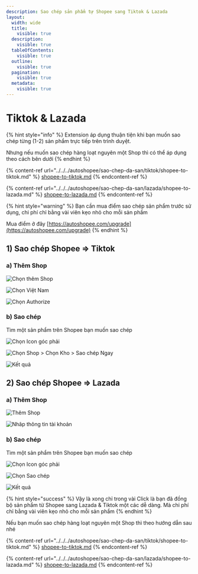 ```yaml
---
description: Sao chép sản phẩm tự Shopee sang Tiktok & Lazada
layout:
  width: wide
  title:
    visible: true
  description:
    visible: true
  tableOfContents:
    visible: true
  outline:
    visible: true
  pagination:
    visible: true
  metadata:
    visible: true
---
```


# Tiktok & Lazada

{% hint style="info" %}
Extension áp dụng thuận tiện khi bạn muốn sao chép từng (1-2) sản phẩm trực tiếp trên trình duyệt.

Nhưng nếu muốn sao chép hàng loạt nguyên một Shop thì có thể áp dụng theo cách bên dưới
{% endhint %}

{% content-ref url="../../../autoshopee/sao-chep-da-san/tiktok/shopee-to-tiktok.md" %}
[shopee-to-tiktok.md](../../../autoshopee/sao-chep-da-san/tiktok/shopee-to-tiktok.md)
{% endcontent-ref %}

{% content-ref url="../../../autoshopee/sao-chep-da-san/lazada/shopee-to-lazada.md" %}
[shopee-to-lazada.md](../../../autoshopee/sao-chep-da-san/lazada/shopee-to-lazada.md)
{% endcontent-ref %}

{% hint style="warning" %}
Bạn cần mua điểm sao chép sản phẩm trước sử dụng, chi phí chỉ bằng vài viên kẹo nhỏ cho mỗi sản phẩm

Mua điểm ở đây [https://autoshopee.com/upgrade](https://autoshopee.com/upgrade)
{% endhint %}

## 1) Sao chép Shopee => Tiktok

### a) Thêm Shop

![Chọn thêm Shop](<../../../.gitbook/assets/image (324).png>)

![Chọn Việt Nam](<../../../.gitbook/assets/image (320) (1) (1).png>)

![Chọn Authorize](<../../../.gitbook/assets/image (265) (1).png>)

### b) Sao chép

Tìm một sản phẩm trên Shopee bạn muốn sao chép

![Chọn Icon góc phải](<../../../.gitbook/assets/image (249).png>)

![Chọn Shop > Chọn Kho > Sao chép Ngay](<../../../.gitbook/assets/image (269).png>)

![Kết quả](<../../../.gitbook/assets/image (319) (1).png>)

## 2) Sao chép Shopee => Lazada

### a) Thêm Shop

![Thêm Shop](<../../../.gitbook/assets/image (311).png>)

![Nhâp thông tin tài khoản](<../../../.gitbook/assets/image (297) (1).png>)

### b) Sao chép

Tìm một sản phẩm trên Shopee bạn muốn sao chép

![Chọn Icon góc phải](<../../../.gitbook/assets/image (249).png>)

![Chọn Sao chép](<../../../.gitbook/assets/image (264).png>)

![Kết quả](<../../../.gitbook/assets/image (274) (1).png>)



{% hint style="success" %}
Vậy là xong chỉ trong vài Click là bạn đã đồng bộ sản phẩm từ Shopee sang Lazada & Tiktok một các dễ dàng. Mà chi phí chỉ bằng vài viên kẹo nhỏ cho mỗi sản phẩm
{% endhint %}

Nếu bạn muốn sao chép hàng loạt nguyên một Shop thì theo hướng dẫn sau nhé

{% content-ref url="../../../autoshopee/sao-chep-da-san/tiktok/shopee-to-tiktok.md" %}
[shopee-to-tiktok.md](../../../autoshopee/sao-chep-da-san/tiktok/shopee-to-tiktok.md)
{% endcontent-ref %}

{% content-ref url="../../../autoshopee/sao-chep-da-san/lazada/shopee-to-lazada.md" %}
[shopee-to-lazada.md](../../../autoshopee/sao-chep-da-san/lazada/shopee-to-lazada.md)
{% endcontent-ref %}
